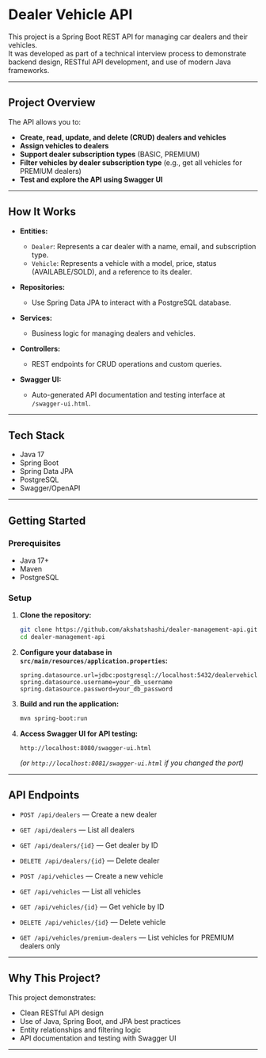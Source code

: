 # Dealer Vehicle API

This project is a Spring Boot REST API for managing car dealers and their vehicles.  
It was developed as part of a technical interview process to demonstrate backend design, RESTful API development, and use of modern Java frameworks.

---

## Project Overview

The API allows you to:
- **Create, read, update, and delete (CRUD) dealers and vehicles**
- **Assign vehicles to dealers**
- **Support dealer subscription types** (BASIC, PREMIUM)
- **Filter vehicles by dealer subscription type** (e.g., get all vehicles for PREMIUM dealers)
- **Test and explore the API using Swagger UI**

---

## How It Works

- **Entities:**  
  - `Dealer`: Represents a car dealer with a name, email, and subscription type.
  - `Vehicle`: Represents a vehicle with a model, price, status (AVAILABLE/SOLD), and a reference to its dealer.

- **Repositories:**  
  - Use Spring Data JPA to interact with a PostgreSQL database.

- **Services:**  
  - Business logic for managing dealers and vehicles.

- **Controllers:**  
  - REST endpoints for CRUD operations and custom queries.

- **Swagger UI:**  
  - Auto-generated API documentation and testing interface at `/swagger-ui.html`.

---

## Tech Stack

- Java 17
- Spring Boot
- Spring Data JPA
- PostgreSQL
- Swagger/OpenAPI

---

## Getting Started

### Prerequisites

- Java 17+
- Maven
- PostgreSQL

### Setup

1. **Clone the repository:**
    ```sh
    git clone https://github.com/akshatshashi/dealer-management-api.git
    cd dealer-management-api
    ```

2. **Configure your database in `src/main/resources/application.properties`:**
    ```
    spring.datasource.url=jdbc:postgresql://localhost:5432/dealervehicle_db
    spring.datasource.username=your_db_username
    spring.datasource.password=your_db_password
    ```

3. **Build and run the application:**
    ```sh
    mvn spring-boot:run
    ```

4. **Access Swagger UI for API testing:**
    ```
    http://localhost:8080/swagger-ui.html
    ```
    *(or `http://localhost:8081/swagger-ui.html` if you changed the port)*

---

## API Endpoints

- `POST /api/dealers` — Create a new dealer
- `GET /api/dealers` — List all dealers
- `GET /api/dealers/{id}` — Get dealer by ID
- `DELETE /api/dealers/{id}` — Delete dealer

- `POST /api/vehicles` — Create a new vehicle
- `GET /api/vehicles` — List all vehicles
- `GET /api/vehicles/{id}` — Get vehicle by ID
- `DELETE /api/vehicles/{id}` — Delete vehicle

- `GET /api/vehicles/premium-dealers` — List vehicles for PREMIUM dealers only

---

## Why This Project?

This project demonstrates:
- Clean RESTful API design
- Use of Java, Spring Boot, and JPA best practices
- Entity relationships and filtering logic
- API documentation and testing with Swagger UI

---

